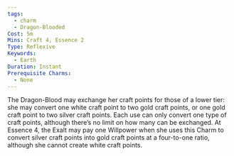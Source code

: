 ```yaml
---
tags:
  - charm
  - Dragon-Blooded
Cost: 5m
Mins: Craft 4, Essence 2
Type: Reflexive
Keywords:
  - Earth
Duration: Instant
Prerequisite Charms:
  - None
---
```

The Dragon-Blood may exchange her craft points for those of a lower tier: she may convert one white craft point to two gold craft points, or one gold craft point to two silver craft points. Each use can only convert one type of craft points, although there’s no limit on how many can be exchanged. At Essence 4, the Exalt may pay one Willpower when she uses this Charm to convert silver craft points into gold craft points at a four-to-one ratio, although she cannot create white craft points.